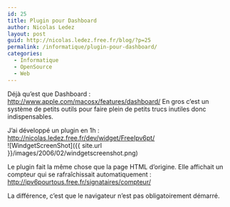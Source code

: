 ```yaml
---
id: 25
title: Plugin pour Dashboard
author: Nicolas Ledez
layout: post
guid: http://nicolas.ledez.free.fr/blog/?p=25
permalink: /informatique/plugin-pour-dashboard/
categories:
  - Informatique
  - OpenSource
  - Web
---
```

Déjà qu&rsquo;est que Dashboard : http://www.apple.com/macosx/features/dashboard/
En gros c&rsquo;est un système de petits outils pour faire plein de petits trucs inutiles donc indispensables.

J’ai développé un plugin en 1h :  
<http://nicolas.ledez.free.fr/dev/widget/FreeIpv6pt/>  
![WindgetScreenShot]({{ site.url }}/images/2006/02/windgetscreenshot.png)

Le plugin fait la même chose que la page HTML d&rsquo;origine. Elle affichait un compteur qui se rafraîchissait automatiquement :  
<http://ipv6pourtous.free.fr/signataires/compteur/>

La différence, c&rsquo;est que le navigateur n&rsquo;est pas obligatoirement démarré.
